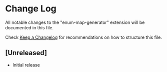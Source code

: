 # Change Log

All notable changes to the "enum-map-generator" extension will be documented in this file.

Check [Keep a Changelog](http://keepachangelog.com/) for recommendations on how to structure this file.

## [Unreleased]

- Initial release